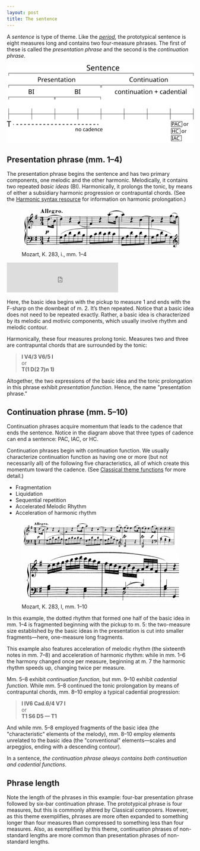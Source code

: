 ```yaml
---
layout: post
title: The sentence
---
```


A *sentence* is type of theme. Like the [*period*](period.html), the prototypical sentence is eight measures long and contains two four-measure phrases. The first of these is called the *presentation phrase* and the second is the *continuation phrase*.

<img src="Graphics/ClassicalThemes/sentence.svg" onerror="this.src='Graphics/ClassicalThemes/sentence.png'">

## Presentation phrase (mm. 1–4) ##

The presentation phrase begins the sentence and has two primary components, one melodic and the other harmonic. Melodically, it contains two repeated *basic ideas* (BI). Harmonically, it prolongs the tonic, by means of either a subsidiary harmonic progression or contrapuntal chords. (See the [Harmonic syntax resource](harmonicSyntax.html) for information on harmonic prolongation.)

<figure>	
  <img src="/Graphics/form/k283-presentation.png">
  <figcaption>Mozart, K. 283, i., mm. 1–4</figcaption>
</figure>

<iframe src="https://embed.spotify.com/?uri=spotify:track:1sknTFvB6zFOtSoyDcqM23" width="300" height="80" frameborder="0" allowtransparency="true"></iframe>

Here, the basic idea begins with the pickup to measure 1 and ends with the F-sharp on the downbeat of m. 2. It’s then repeated. Notice that a basic idea does not need to be repeated exactly. Rather, a basic idea is characterized by its melodic and motivic components, which usually involve rhythm and melodic contour.

Harmonically, these four measures prolong tonic. Measures two and three are contrapuntal chords that are surrounded by the tonic:

> **I V4/3 V6/5 I**  
or  
> **T(1 D(2 7)n 1)**

Altogether, the two expressions of the basic idea and the tonic prolongation in this phrase exhibit *presentation function*. Hence, the name "presentation phrase."

## Continuation phrase (mm. 5–10) ##

Continuation phrases acquire momentum that leads to the cadence that ends the sentence. Notice in the diagram above that three types of cadence can end a sentence: PAC, IAC, or HC.

Continuation phrases begin with continuation function. We usually characterize continuation function as having one or more (but not necessarily all) of the following five characteristics, all of which create this momentum toward the cadence. (See [Classical theme functions](themeFunctions.html) for more detail.)

- Fragmentation  
- Liquidation  
- Sequential repetition
- Accelerated Melodic Rhythm  
- Acceleration of harmonic rhythm

<figure>	
  <img src="/Graphics/form/k283-continuation.png">
  <img src="/Graphics/form/k283-cadential.png">
  <figcaption>Mozart, K. 283, I, mm. 1–10</figcaption>
</figure>

In this example, the dotted rhythm that formed one half of the basic idea in mm. 1–4 is fragmented beginning with the pickup to m. 5: the two-measure size established by the basic ideas in the presentation is cut into smaller fragments—here, one-measure long fragments.

This example also features acceleration of melodic rhythm (the sixteenth notes in mm. 7–8) and acceleration of harmonic rhythm: while in mm. 1–6 the harmony changed once per measure, beginning at m. 7 the harmonic rhythm speeds up, changing twice per measure.

Mm. 5–8 exhibit *continuation function*, but mm. 9–10 exhibit *cadential function*. While mm. 5–8 continued the tonic prolongation by means of contrapuntal chords, mm. 8–10 employ a typical cadential progression:

> **I IV6 Cad.6/4 V7 I**  
or  
**T1 S6 D5 — T1**

And while mm. 5–8 employed fragments of the basic idea (the "characteristic" elements of the melody), mm. 8–10 employ elements unrelated to the basic idea (the "conventional" elements—scales and arpeggios, ending with a descending contour).

In a sentence, *the continuation phrase always contains both continuation and cadential functions*.

## Phrase length ##

Note the length of the phrases in this example: four-bar presentation phrase followed by six-bar continuation phrase. The prototypical phrase is four measures, but this is commonly altered by Classical composers. However, as this theme exemplifies, phrases are more often expanded to something longer than four measures than compressed to something less than four measures. Also, as exemplified by this theme, continuation phrases of non-standard lengths are more common than presentation phrases of non-standard lengths.